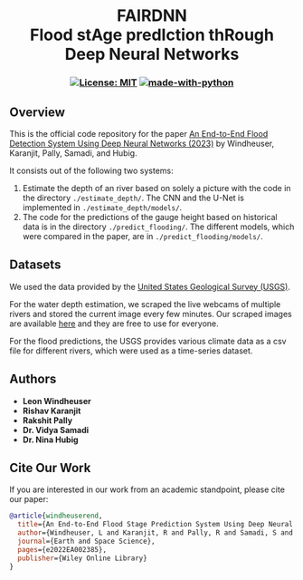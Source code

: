 <h1 align="center">FAIRDNN <br>
Flood stAge predIction thRough Deep Neural Networks
</h1>

<h3 align="center">
  
  [![License: MIT](https://img.shields.io/badge/License-MIT-yellow.svg)](https://opensource.org/licenses/MIT)
  [![made-with-python](https://img.shields.io/badge/Made%20with-Python-1f425f.svg)](https://www.python.org/)<br>
</h3>

## Overview
This is the official code repository for the paper [An End-to-End Flood Detection System Using Deep Neural Networks (2023)](https://doi.org/10.1029/2022EA002385) by Windheuser, Karanjit, Pally, Samadi, and Hubig.

It consists out of the following two systems:

1) Estimate the depth of an river based on solely a picture with the code in the directory `./estimate_depth/`.
The CNN and the U-Net is implemented in `./estimate_depth/models/`.
2) The code for the predictions of the gauge height based on historical data is in the directory `./predict_flooding/`.
The different models, which were compared in the paper, are in `./predict_flooding/models/`.

## Datasets
We used the data provided by the [United States Geological Survey (USGS)](https://www.usgs.gov/).

For the water depth estimation, we scraped the live webcams of multiple rivers and stored the current image every few minutes.
Our scraped images are available [here](https://syncandshare.lrz.de/getlink/fiMsEgY3zyVpFZCeUxy9Sef7/) and they are free to use for everyone.

For the flood predictions, the USGS provides various climate data as a csv file for different rivers, which were used as a time-series dataset.

## Authors

* **Leon Windheuser** 
* **Rishav Karanjit**
* **Rakshit Pally** 
* **Dr. Vidya Samadi** 
* **Dr. Nina Hubig** 

## Cite Our Work
If you are interested in our work from an academic standpoint, please cite our paper:

```bibtex
@article{windheuserend,
  title={An End-to-End Flood Stage Prediction System Using Deep Neural Networks},
  author={Windheuser, L and Karanjit, R and Pally, R and Samadi, S and Hubig, NC},
  journal={Earth and Space Science},
  pages={e2022EA002385},
  publisher={Wiley Online Library}
}
```

